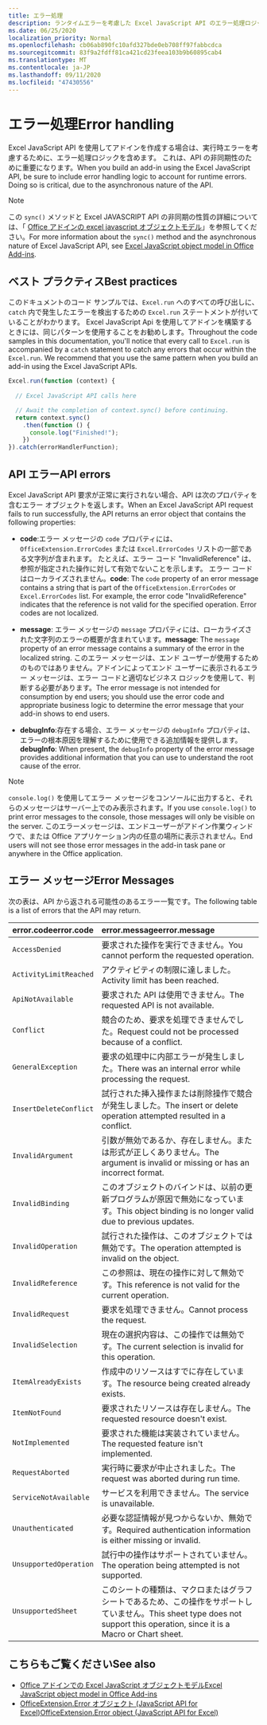 ```yaml
---
title: エラー処理
description: ランタイムエラーを考慮した Excel JavaScript API のエラー処理ロジックについて説明します。
ms.date: 06/25/2020
localization_priority: Normal
ms.openlocfilehash: cb06ab890fc10afd327bde0eb708ff97fabbcdca
ms.sourcegitcommit: 83f9a2fdff81ca421cd23feea103b9b60895cab4
ms.translationtype: MT
ms.contentlocale: ja-JP
ms.lasthandoff: 09/11/2020
ms.locfileid: "47430556"
---
```

# <a name="error-handling"></a><span data-ttu-id="ff255-103">エラー処理</span><span class="sxs-lookup"><span data-stu-id="ff255-103">Error handling</span></span>

<span data-ttu-id="ff255-p101">Excel JavaScript API を使用してアドインを作成する場合は、実行時エラーを考慮するために、エラー処理ロジックを含めます。 これは、API の非同期性のために重要になります。</span><span class="sxs-lookup"><span data-stu-id="ff255-p101">When you build an add-in using the Excel JavaScript API, be sure to include error handling logic to account for runtime errors. Doing so is critical, due to the asynchronous nature of the API.</span></span>

> [!NOTE]
> <span data-ttu-id="ff255-106">この `sync()` メソッドと Excel JAVASCRIPT API の非同期の性質の詳細については、「 [Office アドインの excel javascript オブジェクトモデル](excel-add-ins-core-concepts.md)」を参照してください。</span><span class="sxs-lookup"><span data-stu-id="ff255-106">For more information about the `sync()` method and the asynchronous nature of Excel JavaScript API, see [Excel JavaScript object model in Office Add-ins](excel-add-ins-core-concepts.md).</span></span>

## <a name="best-practices"></a><span data-ttu-id="ff255-107">ベスト プラクティス</span><span class="sxs-lookup"><span data-stu-id="ff255-107">Best practices</span></span>

<span data-ttu-id="ff255-p102">このドキュメントのコード サンプルでは、`Excel.run` へのすべての呼び出しに、`catch` 内で発生したエラーを検出するための `Excel.run` ステートメントが付いていることがわかります。 Excel JavaScript Api を使用してアドインを構築するときには、同じパターンを使用することをお勧めします。</span><span class="sxs-lookup"><span data-stu-id="ff255-p102">Throughout the code samples in this documentation, you'll notice that every call to `Excel.run` is accompanied by a `catch` statement to catch any errors that occur within the `Excel.run`. We recommend that you use the same pattern when you build an add-in using the Excel JavaScript APIs.</span></span>

```js
Excel.run(function (context) {
  
  // Excel JavaScript API calls here

  // Await the completion of context.sync() before continuing.
  return context.sync()
    .then(function () {
      console.log("Finished!");
    })
}).catch(errorHandlerFunction);
```

## <a name="api-errors"></a><span data-ttu-id="ff255-110">API エラー</span><span class="sxs-lookup"><span data-stu-id="ff255-110">API errors</span></span>

<span data-ttu-id="ff255-111">Excel JavaScript API 要求が正常に実行されない場合、API は次のプロパティを含むエラー オブジェクトを返します。</span><span class="sxs-lookup"><span data-stu-id="ff255-111">When an Excel JavaScript API request fails to run successfully, the API returns an error object that contains the following properties:</span></span>

- <span data-ttu-id="ff255-p103">**code**:エラー メッセージの `code` プロパティには、`OfficeExtension.ErrorCodes` または `Excel.ErrorCodes` リストの一部である文字列が含まれます。 たとえば、エラー コード "InvalidReference" は、参照が指定された操作に対して有効でないことを示します。 エラー コードはローカライズされません。</span><span class="sxs-lookup"><span data-stu-id="ff255-p103">**code**:  The `code` property of an error message contains a string that is part of the `OfficeExtension.ErrorCodes` or `Excel.ErrorCodes` list. For example, the error code "InvalidReference" indicates that the reference is not valid for the specified operation. Error codes are not localized.</span></span>

- <span data-ttu-id="ff255-115">**message**: エラー メッセージの `message` プロパティには、ローカライズされた文字列のエラーの概要が含まれています。</span><span class="sxs-lookup"><span data-stu-id="ff255-115">**message**: The `message` property of an error message contains a summary of the error in the localized string.</span></span> <span data-ttu-id="ff255-116">このエラー メッセージは、エンド ユーザーが使用するためのものではありません。アドインによってエンド ユーザーに表示されるエラー メッセージは、エラー コードと適切なビジネス ロジックを使用して、判断する必要があります。</span><span class="sxs-lookup"><span data-stu-id="ff255-116">The error message is not intended for consumption by end users; you should use the error code and appropriate business logic to determine the error message that your add-in shows to end users.</span></span>

- <span data-ttu-id="ff255-117">**debugInfo**:存在する場合、エラー メッセージの `debugInfo` プロパティは、エラーの根本原因を理解するために使用できる追加情報を提供します。</span><span class="sxs-lookup"><span data-stu-id="ff255-117">**debugInfo**: When present, the `debugInfo` property of the error message provides additional information that you can use to understand the root cause of the error.</span></span>

> [!NOTE]
> <span data-ttu-id="ff255-118">`console.log()` を使用してエラー メッセージをコンソールに出力すると、それらのメッセージはサーバー上でのみ表示されます。</span><span class="sxs-lookup"><span data-stu-id="ff255-118">If you use `console.log()` to print error messages to the console, those messages will only be visible on the server.</span></span> <span data-ttu-id="ff255-119">このエラーメッセージは、エンドユーザーがアドイン作業ウィンドウで、または Office アプリケーション内の任意の場所に表示されません。</span><span class="sxs-lookup"><span data-stu-id="ff255-119">End users will not see those error messages in the add-in task pane or anywhere in the Office application.</span></span>

## <a name="error-messages"></a><span data-ttu-id="ff255-120">エラー メッセージ</span><span class="sxs-lookup"><span data-stu-id="ff255-120">Error Messages</span></span>

<span data-ttu-id="ff255-121">次の表は、API から返される可能性のあるエラー一覧です。</span><span class="sxs-lookup"><span data-stu-id="ff255-121">The following table is a list of errors that the API may return.</span></span>

|<span data-ttu-id="ff255-122">error.code</span><span class="sxs-lookup"><span data-stu-id="ff255-122">error.code</span></span> | <span data-ttu-id="ff255-123">error.message</span><span class="sxs-lookup"><span data-stu-id="ff255-123">error.message</span></span> |
|:----------|:--------------|
|`AccessDenied` |<span data-ttu-id="ff255-124">要求された操作を実行できません。</span><span class="sxs-lookup"><span data-stu-id="ff255-124">You cannot perform the requested operation.</span></span>|
|`ActivityLimitReached`|<span data-ttu-id="ff255-125">アクティビティの制限に達しました。</span><span class="sxs-lookup"><span data-stu-id="ff255-125">Activity limit has been reached.</span></span>|
|`ApiNotAvailable`|<span data-ttu-id="ff255-126">要求された API は使用できません。</span><span class="sxs-lookup"><span data-stu-id="ff255-126">The requested API is not available.</span></span>|
|`Conflict`|<span data-ttu-id="ff255-127">競合のため、要求を処理できませんでした。</span><span class="sxs-lookup"><span data-stu-id="ff255-127">Request could not be processed because of a conflict.</span></span>|
|`GeneralException`|<span data-ttu-id="ff255-128">要求の処理中に内部エラーが発生しました。</span><span class="sxs-lookup"><span data-stu-id="ff255-128">There was an internal error while processing the request.</span></span>|
|`InsertDeleteConflict`|<span data-ttu-id="ff255-129">試行された挿入操作または削除操作で競合が発生しました。</span><span class="sxs-lookup"><span data-stu-id="ff255-129">The insert or delete operation attempted resulted in a conflict.</span></span>|
|`InvalidArgument` |<span data-ttu-id="ff255-130">引数が無効であるか、存在しません。または形式が正しくありません。</span><span class="sxs-lookup"><span data-stu-id="ff255-130">The argument is invalid or missing or has an incorrect format.</span></span>|
|`InvalidBinding`  |<span data-ttu-id="ff255-131">このオブジェクトのバインドは、以前の更新プログラムが原因で無効になっています。</span><span class="sxs-lookup"><span data-stu-id="ff255-131">This object binding is no longer valid due to previous updates.</span></span>|
|`InvalidOperation`|<span data-ttu-id="ff255-132">試行された操作は、このオブジェクトでは無効です。</span><span class="sxs-lookup"><span data-stu-id="ff255-132">The operation attempted is invalid on the object.</span></span>|
|`InvalidReference`|<span data-ttu-id="ff255-133">この参照は、現在の操作に対して無効です。</span><span class="sxs-lookup"><span data-stu-id="ff255-133">This reference is not valid for the current operation.</span></span>|
|`InvalidRequest`  |<span data-ttu-id="ff255-134">要求を処理できません。</span><span class="sxs-lookup"><span data-stu-id="ff255-134">Cannot process the request.</span></span>|
|`InvalidSelection`|<span data-ttu-id="ff255-135">現在の選択内容は、この操作では無効です。</span><span class="sxs-lookup"><span data-stu-id="ff255-135">The current selection is invalid for this operation.</span></span>|
|`ItemAlreadyExists`|<span data-ttu-id="ff255-136">作成中のリソースはすでに存在しています。</span><span class="sxs-lookup"><span data-stu-id="ff255-136">The resource being created already exists.</span></span>|
|`ItemNotFound` |<span data-ttu-id="ff255-137">要求されたリソースは存在しません。</span><span class="sxs-lookup"><span data-stu-id="ff255-137">The requested resource doesn't exist.</span></span>|
|`NotImplemented`  |<span data-ttu-id="ff255-138">要求された機能は実装されていません。</span><span class="sxs-lookup"><span data-stu-id="ff255-138">The requested feature isn't implemented.</span></span>|
|`RequestAborted`|<span data-ttu-id="ff255-139">実行時に要求が中止されました。</span><span class="sxs-lookup"><span data-stu-id="ff255-139">The request was aborted during run time.</span></span>|
|`ServiceNotAvailable`|<span data-ttu-id="ff255-140">サービスを利用できません。</span><span class="sxs-lookup"><span data-stu-id="ff255-140">The service is unavailable.</span></span>|
|`Unauthenticated` |<span data-ttu-id="ff255-141">必要な認証情報が見つからないか、無効です。</span><span class="sxs-lookup"><span data-stu-id="ff255-141">Required authentication information is either missing or invalid.</span></span>|
|`UnsupportedOperation`|<span data-ttu-id="ff255-142">試行中の操作はサポートされていません。</span><span class="sxs-lookup"><span data-stu-id="ff255-142">The operation being attempted is not supported.</span></span>|
|`UnsupportedSheet`|<span data-ttu-id="ff255-143">このシートの種類は、マクロまたはグラフシートであるため、この操作をサポートしていません。</span><span class="sxs-lookup"><span data-stu-id="ff255-143">This sheet type does not support this operation, since it is a Macro or Chart sheet.</span></span>|

## <a name="see-also"></a><span data-ttu-id="ff255-144">こちらもご覧ください</span><span class="sxs-lookup"><span data-stu-id="ff255-144">See also</span></span>

- [<span data-ttu-id="ff255-145">Office アドインでの Excel JavaScript オブジェクトモデル</span><span class="sxs-lookup"><span data-stu-id="ff255-145">Excel JavaScript object model in Office Add-ins</span></span>](excel-add-ins-core-concepts.md)
- [<span data-ttu-id="ff255-146">OfficeExtension.Error オブジェクト (JavaScript API for Excel)</span><span class="sxs-lookup"><span data-stu-id="ff255-146">OfficeExtension.Error object (JavaScript API for Excel)</span></span>](/javascript/api/office/officeextension.error?view=excel-js-preview&preserve-view=true)
